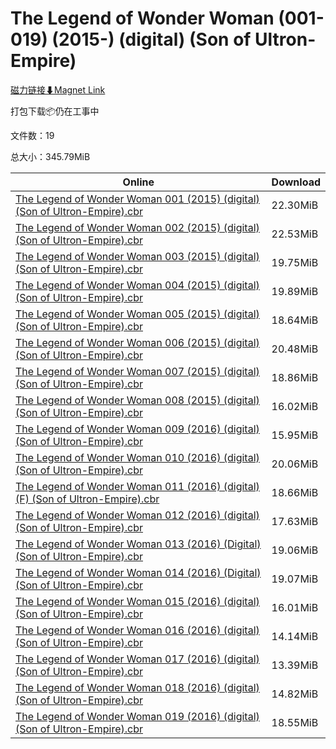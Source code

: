 # The Legend of Wonder Woman (001-019) (2015-) (digital) (Son of Ultron-Empire)

[磁力链接⬇Magnet Link](magnet:?xt=urn:btih:69d16e23ebc1c4ca3b190ddc4b8c74e07675011e&dn=The%20Legend%20of%20Wonder%20Woman%20%28001-019%29%20%282015-%29%20%28digital%29%20%28Son%20of%20Ultron-Empire%29)

打包下载📦仍在工事中

文件数：19

总大小：345.79MiB

Online | Download
--- | ---
[The Legend of Wonder Woman 001 (2015) (digital) (Son of Ultron-Empire).cbr](https://github.com/alicewish/markdown/blob/master/comic/Legend-of-Wonder-Woman-001-2015-digital-Son-of-Ultron-Empire-cbr.md) | 22.30MiB
[The Legend of Wonder Woman 002 (2015) (digital) (Son of Ultron-Empire).cbr](https://github.com/alicewish/markdown/blob/master/comic/Legend-of-Wonder-Woman-002-2015-digital-Son-of-Ultron-Empire-cbr.md) | 22.53MiB
[The Legend of Wonder Woman 003 (2015) (digital) (Son of Ultron-Empire).cbr](https://github.com/alicewish/markdown/blob/master/comic/Legend-of-Wonder-Woman-003-2015-digital-Son-of-Ultron-Empire-cbr.md) | 19.75MiB
[The Legend of Wonder Woman 004 (2015) (digital) (Son of Ultron-Empire).cbr](https://github.com/alicewish/markdown/blob/master/comic/Legend-of-Wonder-Woman-004-2015-digital-Son-of-Ultron-Empire-cbr.md) | 19.89MiB
[The Legend of Wonder Woman 005 (2015) (digital) (Son of Ultron-Empire).cbr](https://github.com/alicewish/markdown/blob/master/comic/Legend-of-Wonder-Woman-005-2015-digital-Son-of-Ultron-Empire-cbr.md) | 18.64MiB
[The Legend of Wonder Woman 006 (2015) (digital) (Son of Ultron-Empire).cbr](https://github.com/alicewish/markdown/blob/master/comic/Legend-of-Wonder-Woman-006-2015-digital-Son-of-Ultron-Empire-cbr.md) | 20.48MiB
[The Legend of Wonder Woman 007 (2015) (digital) (Son of Ultron-Empire).cbr](https://github.com/alicewish/markdown/blob/master/comic/Legend-of-Wonder-Woman-007-2015-digital-Son-of-Ultron-Empire-cbr.md) | 18.86MiB
[The Legend of Wonder Woman 008 (2015) (digital) (Son of Ultron-Empire).cbr](https://github.com/alicewish/markdown/blob/master/comic/Legend-of-Wonder-Woman-008-2015-digital-Son-of-Ultron-Empire-cbr.md) | 16.02MiB
[The Legend of Wonder Woman 009 (2016) (digital) (Son of Ultron-Empire).cbr](https://github.com/alicewish/markdown/blob/master/comic/Legend-of-Wonder-Woman-009-2016-digital-Son-of-Ultron-Empire-cbr.md) | 15.95MiB
[The Legend of Wonder Woman 010 (2016) (digital) (Son of Ultron-Empire).cbr](https://github.com/alicewish/markdown/blob/master/comic/Legend-of-Wonder-Woman-010-2016-digital-Son-of-Ultron-Empire-cbr.md) | 20.06MiB
[The Legend of Wonder Woman 011 (2016) (digital) (F) (Son of Ultron-Empire).cbr](https://github.com/alicewish/markdown/blob/master/comic/Legend-of-Wonder-Woman-011-2016-digital-F-Son-of-Ultron-Empire-cbr.md) | 18.66MiB
[The Legend of Wonder Woman 012 (2016) (digital) (Son of Ultron-Empire).cbr](https://github.com/alicewish/markdown/blob/master/comic/Legend-of-Wonder-Woman-012-2016-digital-Son-of-Ultron-Empire-cbr.md) | 17.63MiB
[The Legend of Wonder Woman 013 (2016) (Digital) (Son of Ultron-Empire).cbr](https://github.com/alicewish/markdown/blob/master/comic/Legend-of-Wonder-Woman-013-2016-Digital-Son-of-Ultron-Empire-cbr.md) | 19.06MiB
[The Legend of Wonder Woman 014 (2016) (Digital) (Son of Ultron-Empire).cbr](https://github.com/alicewish/markdown/blob/master/comic/Legend-of-Wonder-Woman-014-2016-Digital-Son-of-Ultron-Empire-cbr.md) | 19.07MiB
[The Legend of Wonder Woman 015 (2016) (digital) (Son of Ultron-Empire).cbr](https://github.com/alicewish/markdown/blob/master/comic/Legend-of-Wonder-Woman-015-2016-digital-Son-of-Ultron-Empire-cbr.md) | 16.01MiB
[The Legend of Wonder Woman 016 (2016) (digital) (Son of Ultron-Empire).cbr](https://github.com/alicewish/markdown/blob/master/comic/Legend-of-Wonder-Woman-016-2016-digital-Son-of-Ultron-Empire-cbr.md) | 14.14MiB
[The Legend of Wonder Woman 017 (2016) (digital) (Son of Ultron-Empire).cbr](https://github.com/alicewish/markdown/blob/master/comic/Legend-of-Wonder-Woman-017-2016-digital-Son-of-Ultron-Empire-cbr.md) | 13.39MiB
[The Legend of Wonder Woman 018 (2016) (digital) (Son of Ultron-Empire).cbr](https://github.com/alicewish/markdown/blob/master/comic/Legend-of-Wonder-Woman-018-2016-digital-Son-of-Ultron-Empire-cbr.md) | 14.82MiB
[The Legend of Wonder Woman 019 (2016) (digital) (Son of Ultron-Empire).cbr](https://github.com/alicewish/markdown/blob/master/comic/Legend-of-Wonder-Woman-019-2016-digital-Son-of-Ultron-Empire-cbr.md) | 18.55MiB